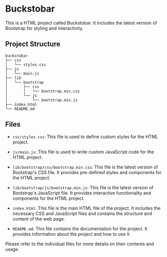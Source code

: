 # Buckstobar

This is a HTML project called Buckstobar. It includes the latest version of Bootstrap for styling and interactivity.

## Project Structure

```
buckstobar
├── css
│   └── styles.css
├── js
│   └── main.js
├── lib
│   └── bootstrap
│       ├── css
│       │   └── bootstrap.min.css
│       └── js
│           └── bootstrap.min.js
├── index.html
└── README.md
```

## Files

- `css/styles.css`: This file is used to define custom styles for the HTML project.

- `js/main.js`: This file is used to write custom JavaScript code for the HTML project.

- `lib/bootstrap/css/bootstrap.min.css`: This file is the latest version of Bootstrap's CSS file. It provides pre-defined styles and components for the HTML project.

- `lib/bootstrap/js/bootstrap.min.js`: This file is the latest version of Bootstrap's JavaScript file. It provides interactive functionality and components for the HTML project.

- `index.html`: This file is the main HTML file of the project. It includes the necessary CSS and JavaScript files and contains the structure and content of the web page.

- `README.md`: This file contains the documentation for the project. It provides information about the project and how to use it.

Please refer to the individual files for more details on their contents and usage.